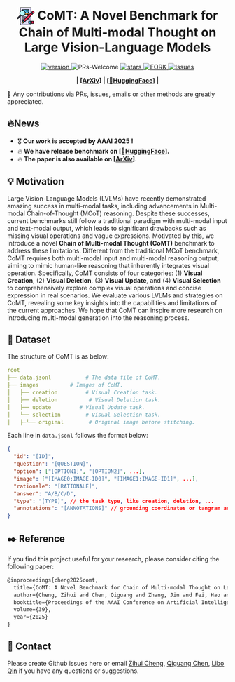 <!--
 * @Author: Zihui Cheng
 * @Date: 2024-12-16 09:37:02
 * @LastEditors: Zihui Cheng
 * @LastEditTime: 2025-02-09 17:05:04
 * @Description: 
-->
<p align="center">
<h1 align="center"> <img src="imgs/title.png" alt="SVG Image" width="40px" style="vertical-align: middle;"> CoMT: A Novel Benchmark for Chain of Multi-modal Thought on Large Vision-Language Models</h1>
</p>
<p align="center">
  	<a href="https://img.shields.io/badge/version-v0.0.1-blue">
      <img alt="version" src="https://img.shields.io/badge/version-v0.0.1-blue?color=FF8000?color=009922" />
    </a>
    <a >
       <img alt="PRs-Welcome" src="https://img.shields.io/badge/PRs-Welcome-blue" />
  	</a>
   	<a href="https://github.com/czhhzc/CoMT/stargazers">
       <img alt="stars" src="https://img.shields.io/github/stars/czhhzc/CoMT" />
  	</a>
  	<a href="https://github.com/czhhzc/CoMT/network/members">
       <img alt="FORK" src="https://img.shields.io/github/forks/czhhzc/CoMT?color=FF8000" />
  	</a>
    <a href="https://github.com/czhhzc/CoMT/issues">
      <img alt="Issues" src="https://img.shields.io/github/issues/czhhzc/CoMT?color=0088ff"/>
    </a>
    <br />
</p>

<p align="center">
  	<b>
    | [<a href="https://arxiv.org/abs/2412.12932">ArXiv</a>] | [<a href="https://huggingface.co/datasets/czh-up/comt">🤗HuggingFace</a>] |
    </b>
    <br />
</p>

🌟 Any contributions via PRs, issues, emails or other methods are greatly appreciated.

## 🔥News
- 🎖️ **Our work is accepted by AAAI 2025 !**
- 🔥 **We have release benchmark on \[[🤗HuggingFace](https://huggingface.co/datasets/czh-up/comt)\].**
- 🔥 **The paper is also available on \[[ArXiv](https://arxiv.org/abs/2412.12932)\].**

## 💡 Motivation
Large Vision-Language Models (LVLMs) have recently demonstrated amazing success in multi-modal tasks, including advancements in Multi-modal Chain-of-Thought (MCoT) reasoning. Despite these successes, current benchmarks still follow a traditional paradigm with multi-modal input and text-modal output, which leads to significant drawbacks such as missing visual operations and vague expressions. Motivated by this, we introduce a novel **Chain of Multi-modal Thought (CoMT)** benchmark to address these limitations. Different from the traditional MCoT benchmark, CoMT requires both multi-modal input and multi-modal reasoning output, aiming to mimic human-like reasoning that inherently integrates visual operation. Specifically, CoMT consists of four categories: (1) **Visual Creation**, (2) **Visual Deletion**, (3) **Visual Update**, and (4) **Visual Selection** to comprehensively explore complex visual operations and concise expression in real scenarios. We evaluate various LVLMs and strategies on CoMT, revealing some key insights into the capabilities and limitations of the current approaches. We hope that CoMT can inspire more research on introducing multi-modal generation into the reasoning process.

## 🎯 Dataset
The structure of CoMT is as below:

```yaml
root
├── data.jsonl           # The data file of CoMT.
├── images          # Images of CoMT.
│   ├── creation         # Visual Creation task.
│   ├── deletion          # Visual Deletion task.
│   ├── update         # Visual Update task.
│   └── selection        # Visual Selection task.
│   ├─└── original        # Original image before stitching.

```
Each line in `data.jsonl` follows the format below:
```json
{
  "id": "[ID]",
  "question": "[QUESTION]",
  "option": ["[OPTION1]", "[OPTION2]", ...],
  "image": ["[IMAGE0:IMAGE-ID0]", "[IMAGE1:IMAGE-ID1]", ...],
  "rationale": "[RATIONALE]",
  "answer": "A/B/C/D",
  "type": "[TYPE]", // the task type, like creation, deletion, ...
  "annotations": "[ANNOTATIONS]" // grounding coordinates or tangram annotations, etc
}
```

## ✒️ Reference
If you find this project useful for your research, please consider citing the following paper:

``` tex
@inproceedings{cheng2025comt,
  title={CoMT: A Novel Benchmark for Chain of Multi-modal Thought on Large Vision-Language Models},
  author={Cheng, Zihui and Chen, Qiguang and Zhang, Jin and Fei, Hao and Feng, Xiaocheng and Che, Wanxiang and Li, Min and Qin, Libo},
  booktitle={Proceedings of the AAAI Conference on Artificial Intelligence},
  volume={39},
  year={2025}
}
```

## 📲 Contact

Please create Github issues here or email [Zihui Cheng](mailto:upupczh@gmail.com), [Qiguang Chen](mailto:charleschen2333@gmail.com), [Libo Qin](mailto:lbqin@csu.edu.cn) if you have any questions or suggestions.
